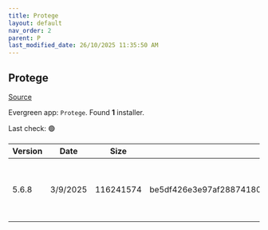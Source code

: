 ```yaml
---
title: Protege
layout: default
nav_order: 2
parent: P
last_modified_date: 26/10/2025 11:35:50 AM
---
```


## Protege

[Source](https://protege.stanford.edu/)

Evergreen app: `Protege`. Found **1** installer.

Last check: 🟢

| Version | Date     | Size      | Sha256                                                           | Architecture | InstallerType | Type | URI                                                                                                                                                                                                                          |
| ------- | -------- | --------- | ---------------------------------------------------------------- | ------------ | ------------- | ---- | ---------------------------------------------------------------------------------------------------------------------------------------------------------------------------------------------------------------------------- |
| 5.6.8   | 3/9/2025 | 116241574 | be5df426e3e97af288741807538754ba51f7eb146a8391ae86c83dcb35c8e6b7 | x86          | Default       | zip  | [https://github.com/protegeproject/protege-distribution/releases/download/protege-5.6.8/Protege-5.6.8-win.zip](https://github.com/protegeproject/protege-distribution/releases/download/protege-5.6.8/Protege-5.6.8-win.zip) |
